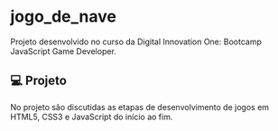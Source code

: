 # jogo_de_nave
Projeto desenvolvido no curso da Digital Innovation One: Bootcamp JavaScript Game Developer.

## 💻 Projeto

No projeto são discutidas as etapas de desenvolvimento de jogos em HTML5, CSS3 e JavaScript do início ao fim.